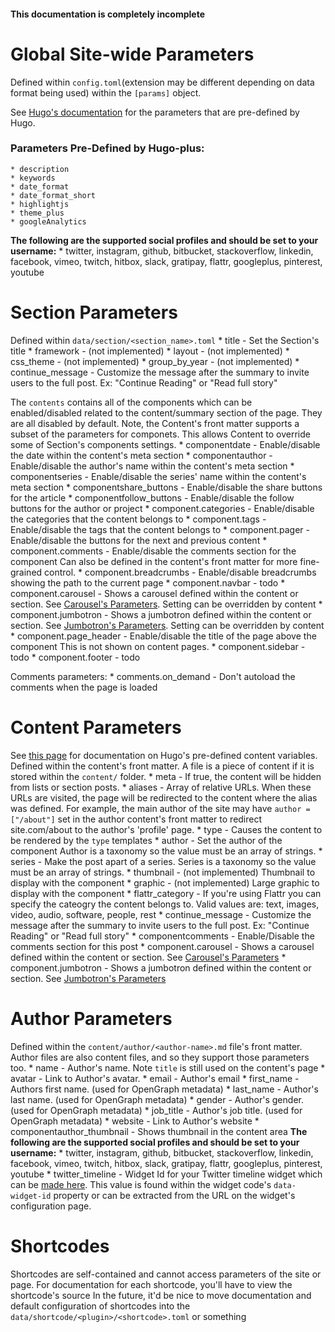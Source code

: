 
#### This documentation is completely incomplete

# Global Site-wide Parameters
Defined within `config.toml`(extension may be different depending on data format
	being used) within the `[params]` object.

See [Hugo's documentation]() for the parameters that are pre-defined by Hugo.

### Parameters Pre-Defined by Hugo-plus:
	* description
	* keywords
	* date_format
	* date_format_short
	* highlightjs
	* theme_plus
	* googleAnalytics
**The following are the supported social profiles and should be set to your username:**
	* twitter, instagram, github, bitbucket, stackoverflow, linkedin, facebook,
		vimeo, twitch, hitbox, slack, gratipay, flattr, googleplus, pinterest, youtube


# Section Parameters
Defined within `data/section/<section_name>.toml`
	* title - Set the Section's title
	* framework - (not implemented)
	* layout - (not implemented)
	* css_theme - (not implemented)
	* group_by_year - (not implemented)
	* continue_message - Customize the message after the summary to invite
			users to the full post. Ex: "Continue Reading" or "Read full story"
	
The `contents` contains all of the components which can be enabled/disabled
	related to the content/summary section of the page.
	They are all disabled by default.
Note, the Content's front matter supports a subset of the parameters for componets.
This allows Content to override some of Section's components settings.
	* componentdate - Enable/disable the date within the content's meta section
	* componentauthor - Enable/disable the author's name within the content's meta section
	* componentseries - Enable/disable the series' name within the content's meta section
	* componentshare_buttons - Enable/disable the share buttons for the article
	* componentfollow_buttons - Enable/disable the follow buttons for the author or project
	* component.categories - Enable/disable the categories that the content belongs to
	* component.tags - Enable/disable the tags that the content belongs to
	* component.pager - Enable/disable the buttons for the next and previous content
	* component.comments - Enable/disable the comments section for the component
			Can also be defined in the content's front matter for more fine-grained control.
	* component.breadcrumbs - Enable/disable breadcrumbs showing the path to the current page
	* component.navbar - todo
	* component.carousel - Shows a carousel defined within the content or section.
			See [Carousel's Parameters](carousel.md).
			Setting can be overridden by content
	* component.jumbotron - Shows a jumbotron defined within the content or section.
			See [Jumbotron's Parameters](jumbotron.md).
			Setting can be overridden by content
	* component.page_header - Enable/disable the title of the page above the
			component This is not shown on content pages.
	* component.sidebar - todo
	* component.footer - todo
	
Comments parameters:
	* comments.on_demand - Don't autoload the comments when the page is loaded


# Content Parameters
See [this page](http://gohugo.io/content/front-matter/) for documentation on Hugo's pre-defined content variables.
Defined within the content's front matter.
A file is a piece of content if it is stored within the `content/` folder.
	* meta - If true, the content will be hidden from lists or section posts.
	* aliases - Array of relative URLs. When these URLs are visited,
			the page will be redirected to the content where the alias was defined.
			For example, the main author of the site may have `author = ["/about"]`
			set in the author content's front matter to redirect site.com/about
			to the author's 'profile' page.
	* type - Causes the content to be rendered by the `type` templates 
	* author - Set the author of the component Author is a taxonomy so the value must be an array of strings.
	* series - Make the post apart of a series. Series is a taxonomy so the value must be an array of strings.
	* thumbnail - (not implemented) Thumbnail to display with the component
	* graphic - (not implemented) Large graphic to display with the component
	* flattr_category - If you're using Flattr you can specify the cateogry the
		content belongs to. Valid values are: text, images, video, audio,
		software, people, rest
	* continue_message - Customize the message after the summary to invite
			users to the full post. Ex: "Continue Reading" or "Read full story"
	* componentcomments - Enable/Disable the comments section for this post
	* component.carousel - Shows a carousel defined within the content or section.
			See [Carousel's Parameters](carousel.md)
	* component.jumbotron - Shows a jumbotron defined within the content or section.
			See [Jumbotron's Parameters](jumbotron.md)

# Author Parameters
Defined within the `content/author/<author-name>.md` file's front matter.
Author files are also content files, and so they support those parameters too.
	* name -  Author's name. Note `title` is still used on the content's page
	* avatar - Link to Author's avatar.
	* email - Author's email
	* first_name - Authors first name. (used for OpenGraph metadata)
	* last_name - Author's last name. (used for OpenGraph metadata)
	* gender - Author's gender. (used for OpenGraph metadata)
	* job_title - Author's job title. (used for OpenGraph metadata)
	* website - Link to Author's website
	* componentauthor_thumbnail - Shows thumbnail in the content area
**The following are the supported social profiles and should be set to your username:**
	* twitter, instagram, github, bitbucket, stackoverflow, linkedin, facebook,
		vimeo, twitch, hitbox, slack, gratipay, flattr, googleplus, pinterest, youtube
	* twitter_timeline - Widget Id for your Twitter timeline widget which can be [made here](https://twitter.com/settings/widgets/new).
		This value is found within the widget code's `data-widget-id` property
		or can be extracted from the URL on the widget's configuration page.



# Shortcodes
Shortcodes are self-contained and cannot access parameters of the site or page.
For documentation for each shortcode, you'll have to view the shortcode's source
	In the future, it'd be nice to move documentation and default configuration
		of shortcodes into the `data/shortcode/<plugin>/<shortcode>.toml` or something


